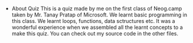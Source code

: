 * About Quiz
This is a quiz made by me on the first class of Neog.camp taken by Mr. Tanay Pratap of Microsoft. We learnt basic programming in this class. We learnt loops, functions, data sctructures etc. It was a wonderful experience when we assembled all the learnt concepts to a make this quiz. 
You can check out my source code in the other files.
